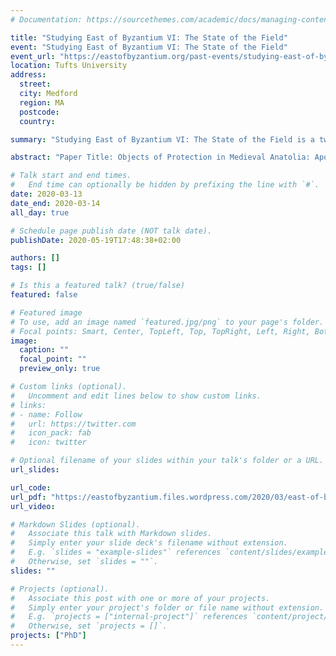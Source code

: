 ```yaml
---
# Documentation: https://sourcethemes.com/academic/docs/managing-content/

title: "Studying East of Byzantium VI: The State of the Field"
event: "Studying East of Byzantium VI: The State of the Field"
event_url: "https://eastofbyzantium.org/past-events/studying-east-of-byzantium-vi/"
location: Tufts University
address:
  street: 
  city: Medford
  region: MA
  postcode:
  country: 

summary: "Studying East of Byzantium VI: The State of the Field is a two-day workshop that intends to bring together doctoral students in North America studying the Christian East to reflect on the state of the field across its many disciplines, to share methodologies, and to discuss their research with senior specialists in the field."

abstract: "Paper Title: Objects of Protection in Medieval Anatolia: Apotropaia among the Armenians, Byzantines and Rum Seljuks"

# Talk start and end times.
#   End time can optionally be hidden by prefixing the line with `#`.
date: 2020-03-13
date_end: 2020-03-14
all_day: true

# Schedule page publish date (NOT talk date).
publishDate: 2020-05-19T17:48:38+02:00

authors: []
tags: []

# Is this a featured talk? (true/false)
featured: false

# Featured image
# To use, add an image named `featured.jpg/png` to your page's folder.
# Focal points: Smart, Center, TopLeft, Top, TopRight, Left, Right, BottomLeft, Bottom, BottomRight.
image:
  caption: ""
  focal_point: ""
  preview_only: true

# Custom links (optional).
#   Uncomment and edit lines below to show custom links.
# links:
# - name: Follow
#   url: https://twitter.com
#   icon_pack: fab
#   icon: twitter

# Optional filename of your slides within your talk's folder or a URL.
url_slides:

url_code:
url_pdf: "https://eastofbyzantium.files.wordpress.com/2020/03/east-of-byzantium-vi-schedule.pdf"
url_video:

# Markdown Slides (optional).
#   Associate this talk with Markdown slides.
#   Simply enter your slide deck's filename without extension.
#   E.g. `slides = "example-slides"` references `content/slides/example-slides.md`.
#   Otherwise, set `slides = ""`.
slides: ""

# Projects (optional).
#   Associate this post with one or more of your projects.
#   Simply enter your project's folder or file name without extension.
#   E.g. `projects = ["internal-project"]` references `content/project/deep-learning/index.md`.
#   Otherwise, set `projects = []`.
projects: ["PhD"]
---
```


